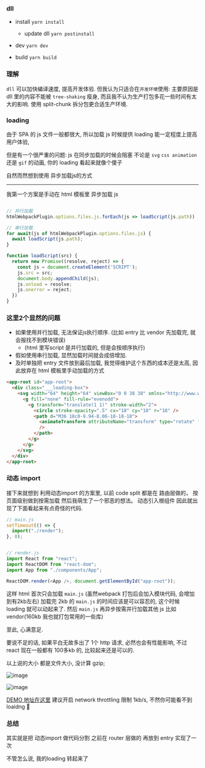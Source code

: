 ### dll

- install `yarn install`
  - update dll `yarn postinstall`

- dev `yarn dev`

- build `yarn build`


### 理解

`dll` 可以加快编译速度, 提高开发体验. 但我认为只适合在`开发环境`使用:
主要原因是 dll 里的内容不能被 `tree-shaking` 瘦身,
而且我不认为生产打包多花一些时间有太大的影响. 使用 split-chunk 拆分包更合适生产环境.


### loading

由于 SPA 的 js 文件一般都很大, 所以加载 js 时候提供 loading 能一定程度上提高用户体验,

但是有一个很严重的问题: js 在同步加载的时候会阻塞 不论是 `svg` `css animation` 还是 `gif` 的动画,
你的 loading 看起来就像个傻子

自然而然想到使用 异步加载js的方式

---

我第一个方案是手动在 html 模板里 异步加载 js
```js

// 并行加载
htmlWebpackPlugin.options.files.js.forEach(js => loadScript(js.path))

// 串行加载
for await(js of htmlWebpackPlugin.options.files.js) {
  await loadScript(js.path);
}

function loadScript(src) {
  return new Promise((resolve, reject) => {
    const js = document.createElement('SCRIPT');
    js.src = src;
    document.body.appendChild(js);
    js.onload = resolve;
    js.onerror = reject;
  })
}
```

### 这里2个显然的问题
  - 如果使用并行加载, 无法保证js执行顺序. (比如 entry 比 vendor 先加载完, 就会报找不到模块错误)
    - (html 里写script 是并行加载的, 但是会按顺序执行)
  - 假如使用串行加载, 显然加载时间就会成倍增加.
  - 及时单独把 entry 文件放到最后加载, 我觉得维护这个东西的成本还是太高, 因此放弃在 html 模板里手动加载的方式


```html
<app-root id="app-root">
  <div class="___loading-box">
    <svg width="64" height="64" viewBox="0 0 38 38" xmlns="http://www.w3.org/2000/svg" stroke="#ccc">
      <g fill="none" fill-rule="evenodd">
        <g transform="translate(1 1)" stroke-width="2">
          <circle stroke-opacity=".5" cx="18" cy="18" r="18" />
          <path d="M36 18c0-9.94-8.06-18-18-18">
            <animateTransform attributeName="transform" type="rotate" from="0 18 18" to="360 18 18" dur="1s" repeatCount="indefinite"
            />
          </path>
        </g>
      </g>
    </svg>
  </div>
</app-root>
```


### 动态 import

接下来就想到 利用动态import 的方案里,
以前 code split 都是在 路由层做的， 按页面级别做到按需加载
然后我萌生了一个邪恶的想法。
动态引入根组件
因此就出现了下面看起来有点奇怪的代码.

```js
// main.js
setTimeout(() => {
  import("./render");
}, 0);


// render.js
import React from "react";
import ReactDOM from "react-dom";
import App from "./components/App";

ReactDOM.render(<App />, document.getElementById("app-root"));
```


这样 html 首次只会加载 `main.js` (虽然webpack 打包后会加入模块代码, 会增加到有2kb左右)
加载完 2kb 的 `main.js` 的时间应该是可以容忍的, 这个时候 loading 就可以动起来了.
然后 `main.js` 再异步按需并行加载其他 js 比如 vendor(160kb 我也就打包常用的一些库)

至此, 心满意足.

要说不足的话, 如果平白无故多出了 1个 http 请求, 必然也会有性能影响,
不过 react 现在一般都有 100多kb 的, 比较起来还是可以的.


以上说的大小 都是文件大小, 没计算 gzip;


![image](https://user-images.githubusercontent.com/12208108/44659271-33dede80-aa36-11e8-9099-fce3f66b7c12.png)

![image](https://user-images.githubusercontent.com/12208108/44660183-7950db00-aa39-11e8-8853-0395ebbb7441.png)


[DEMO 地址在这里](https://uinz.github.io/webpack-dll-demo/) 建议开启 network throttling 限制 1kb/s, 不然你可能看不到loaidng 🤪


### 总结
其实就是把 动态import 做代码分割 之前在 router 层做的
再放到 entry 实现了一次

不管怎么说, 我的loading 转起来了